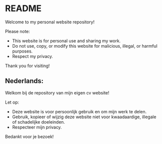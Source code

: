 # README

Welcome to my personal website repository!

Please note:
- This website is for personal use and sharing my work.
- Do not use, copy, or modify this website for malicious, illegal, or harmful purposes.
- Respect my privacy.

Thank you for visiting!



## Nederlands:
Welkom bij de repository van mijn eigen cv website!

Let op:
- Deze website is voor persoonlijk gebruik en om mijn werk te delen.
- Gebruik, kopieer of wijzig deze website niet voor kwaadaardige, illegale of schadelijke doeleinden.
- Respecteer mijn privacy.

Bedankt voor je bezoek!